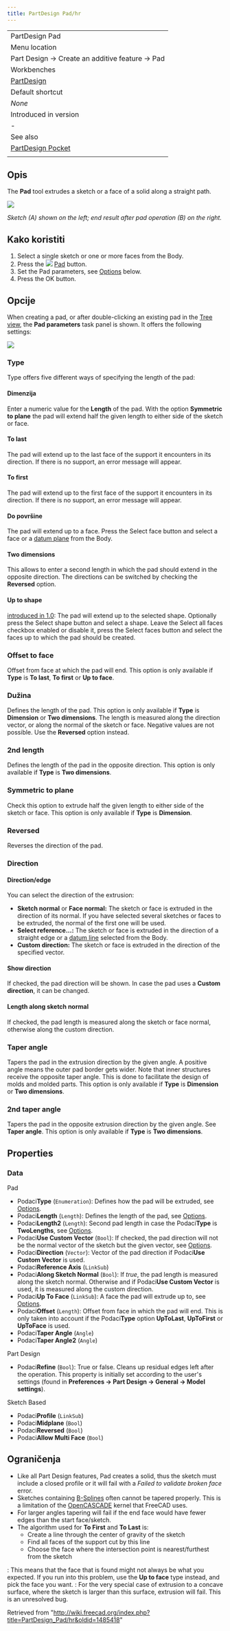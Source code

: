 ```yaml
---
title: PartDesign Pad/hr
---
```

|  |
| --- |
| PartDesign Pad |
| Menu location |
| Part Design → Create an additive feature → Pad |
| Workbenches |
| [PartDesign](/PartDesign_Workbench "PartDesign Workbench") |
| Default shortcut |
| *None* |
| Introduced in version |
| - |
| See also |
| [PartDesign Pocket](/PartDesign_Pocket "PartDesign Pocket") |
|  |

## Opis

The **Pad** tool extrudes a sketch or a face of a solid along a straight path.

![](/images/PartDesign_Pad_example.svg)

*Sketch (A) shown on the left; end result after pad operation (B) on the right.*

## Kako koristiti

1. Select a single sketch or one or more faces from the Body.
2. Press the ![](/images/PartDesign_Pad.svg) [Pad](/PartDesign_Pad "PartDesign Pad") button.
3. Set the Pad parameters, see [Options](#Options) below.
4. Press the OK button.

## Opcije

When creating a pad, or after double-clicking an existing pad in the [Tree view](/Tree_view "Tree view"), the **Pad parameters** task panel is shown. It offers the following settings:

![](/images/PartDesign_Pad_Taskpanel.png)

### Type

Type offers five different ways of specifying the length of the pad:

#### Dimenzija

Enter a numeric value for the **Length** of the pad. With the option **Symmetric to plane** the pad will extend half the given length to either side of the sketch or face.

#### To last

The pad will extend up to the last face of the support it encounters in its direction. If there is no support, an error message will appear.

#### To first

The pad will extend up to the first face of the support it encounters in its direction. If there is no support, an error message will appear.

#### Do površine

The pad will extend up to a face. Press the Select face button and select a face or a [datum plane](/PartDesign_Plane "PartDesign Plane") from the Body.

#### Two dimensions

This allows to enter a second length in which the pad should extend in the opposite direction. The directions can be switched by checking the **Reversed** option.

#### Up to shape

[introduced in 1.0](/Release_notes_1.0 "Release notes 1.0"): The pad will extend up to the selected shape. Optionally press the Select shape button and select a shape. Leave the Select all faces checkbox enabled or disable it, press the Select faces button and select the faces up to which the pad should be created.

### Offset to face

Offset from face at which the pad will end. This option is only available if **Type** is **To last**, **To first** or **Up to face**.

### Dužina

Defines the length of the pad. This option is only available if **Type** is **Dimension** or **Two dimensions**. The length is measured along the direction vector, or along the normal of the sketch or face. Negative values are not possible. Use the **Reversed** option instead.

### 2nd length

Defines the length of the pad in the opposite direction. This option is only available if **Type** is **Two dimensions**.

### Symmetric to plane

Check this option to extrude half the given length to either side of the sketch or face. This option is only available if **Type** is **Dimension**.

### Reversed

Reverses the direction of the pad.

### Direction

#### Direction/edge

You can select the direction of the extrusion:

* **Sketch normal** or **Face normal:** The sketch or face is extruded in the direction of its normal. If you have selected several sketches or faces to be extruded, the normal of the first one will be used.
* **Select reference...:** The sketch or face is extruded in the direction of a straight edge or a [datum line](/PartDesign_Line "PartDesign Line") selected from the Body.
* **Custom direction:** The sketch or face is extruded in the direction of the specified vector.

#### Show direction

If checked, the pad direction will be shown. In case the pad uses a **Custom direction**, it can be changed.

#### Length along sketch normal

If checked, the pad length is measured along the sketch or face normal, otherwise along the custom direction.

### Taper angle

Tapers the pad in the extrusion direction by the given angle. A positive angle means the outer pad border gets wider. Note that inner structures receive the opposite taper angle. This is done to facilitate the design of molds and molded parts. This option is only available if **Type** is **Dimension** or **Two dimensions**.

### 2nd taper angle

Tapers the pad in the opposite extrusion direction by the given angle. See **Taper angle**. This option is only available if **Type** is **Two dimensions**.

## Properties

### Data

Pad

* Podaci**Type** (`Enumeration`): Defines how the pad will be extruded, see [Options](#Options).
* Podaci**Length** (`Length`): Defines the length of the pad, see [Options](#Options).
* Podaci**Length2** (`Length`): Second pad length in case the Podaci**Type** is **TwoLengths**, see [Options](#Options).
* Podaci**Use Custom Vector** (`Bool`): If checked, the pad direction will not be the normal vector of the sketch but the given vector, see [Options](#Options).
* Podaci**Direction** (`Vector`): Vector of the pad direction if Podaci**Use Custom Vector** is used.
* Podaci**Reference Axis** (`LinkSub`)
* Podaci**Along Sketch Normal** (`Bool`): If *true*, the pad length is measured along the sketch normal. Otherwise and if Podaci**Use Custom Vector** is used, it is measured along the custom direction.
* Podaci**Up To Face** (`LinkSub`): A face the pad will extrude up to, see [Options](#Options).
* Podaci**Offset** (`Length`): Offset from face in which the pad will end. This is only taken into account if the Podaci**Type** option **UpToLast**, **UpToFirst** or **UpToFace** is used.
* Podaci**Taper Angle** (`Angle`)
* Podaci**Taper Angle2** (`Angle`)

Part Design

* Podaci**Refine** (`Bool`): True or false. Cleans up residual edges left after the operation. This property is initially set according to the user's settings (found in **Preferences → Part Design → General → Model settings**).

Sketch Based

* Podaci**Profile** (`LinkSub`)
* Podaci**Midplane** (`Bool`)
* Podaci**Reversed** (`Bool`)
* Podaci**Allow Multi Face** (`Bool`)

## Ograničenja

* Like all Part Design features, Pad creates a solid, thus the sketch must include a closed profile or it will fail with a *Failed to validate broken face* error.
* Sketches containing [B-Splines](/B-Splines "B-Splines") often cannot be tapered properly. This is a limitation of the [OpenCASCADE](/OpenCASCADE "OpenCASCADE") kernel that FreeCAD uses.
* For larger angles tapering will fail if the end face would have fewer edges than the start face/sketch.
* The algorithm used for **To First** and **To Last** is:
  + Create a line through the center of gravity of the sketch
  + Find all faces of the support cut by this line
  + Choose the face where the intersection point is nearest/furthest from the sketch

:   This means that the face that is found might not always be what you expected. If you run into this problem, use the **Up to face** type instead, and pick the face you want.
:   For the very special case of extrusion to a concave surface, where the sketch is larger than this surface, extrusion will fail. This is an unresolved bug.

Retrieved from "<http://wiki.freecad.org/index.php?title=PartDesign_Pad/hr&oldid=1485418>"